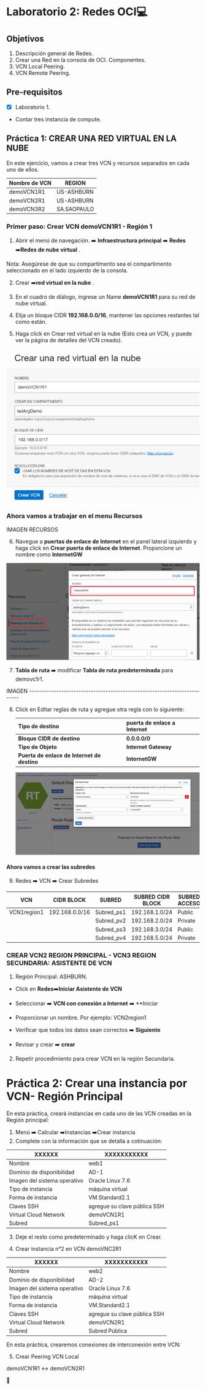 # Laboratorio 2: Redes OCI:computer:

## Objetivos

1. Descripción general de Redes.
2. Crear una Red en la consola de OCI. Componentes.
3. VCN Local Peering. 
4. VCN Remote Peering.

## Pre-requisitos
- [X] Laboratorio 1.
- Contar tres instancia de compute.


## Práctica 1: CREAR UNA RED VIRTUAL EN LA NUBE 

En este ejercicio, vamos a crear tres VCN y recursos separados en cada uno de ellos. 

| Nombre de VCN | REGION | 
|----------------|-------|
| demoVCN1R1 | US-ASHBURN |
| demoVCN2R1|US-ASHBURN |
| demoVCN3R2 |SA.SAOPAULO|

### Primer paso: Crear VCN demoVCN1R1 - Región 1 

1. Abrir el menú de navegación.  :arrow_right: **Infraestructura principal** :arrow_right: **Redes** :arrow_right:**Redes de nube virtual** .

Nota: Asegúrese de que su compartimento sea el compartimento seleccionado en el lado izquierdo de la consola.

2. Crear :arrow_right:**red virtual en la nube** .

3. En el cuadro de diálogo, ingrese un Name **demoVCN1R1** para su red de nube virtual.

4. Elija un bloque CIDR **192.168.0.0/16**, mantener las opciones restantes tal como están.

5. Haga click en Crear red virtual en la nube (Esto crea un VCN, y puede ver la página de detalles del VCN creado).
 
  ![](./Imagenes/img001.png)
 



### Ahora vamos a trabajar en el menu Recursos

IMAGEN RECURSOS 

6. Navegue a **puertas de enlace de Internet** en el panel lateral izquierdo y haga click en **Crear puerta de enlace de Internet**. Proporcione un nombre como **InternetGW**

![](./Imagenes/img002.png)

7. **Tabla de ruta** :arrow_right: modificar **Tabla de ruta predeterminada** para demovc1r1.

IMAGEN --------------------------------------------------------------------------

8. Click en Editar reglas de ruta y agregue otra regla con lo siguiente:

     |Tipo de destino |puerta de enlace a Internet|
     |-----------------|--------------------------|
     |**Bloque CIDR de destino**| **0.0.0.0/0**|
     |**Tipo de Objeto**| **Internet Gateway**|
     |**Puerta de enlace de Internet de destino**| **InternetGW**|
  
     
     
     ![](./Imagenes/img003.png)
  
  
 ####  Ahora vamos a crear las subredes
 
 9. Redes :arrow_right: VCN :arrow_right: Crear Subredes
  
  | VCN | CIDR BLOCK | SUBRED | SUBRED CIDR BLOCK | SUBRED ACCESO | AD |
|----|--------------|-------|-------------------|---------------|----|
|VCN1region1 | 192.168.0.0/16 | Subred_ps1|192.168.1.0/24| Public | AD1|
|             |                | Subred_pv2| 192.168.2.0/24|Private | AD2|
|              |               | Subred_ps3| 192.168.3.0/24|Public | AD3|
|              |               | Subred_pv4 | 192.168.5.0/24 |Private | AD3|



### CREAR VCN2 REGION PRINCIPAL - VCN3 REGION SECUNDARIA: ASISTENTE DE VCN 

1. Región Principal: ASHBURN.

* Click en **Redes**:arrow_right:**Iniciar Asistente de VCN**

* Seleccionar :arrow_right: **VCN con  conexión a Internet** :arrow_right: **Iniciar

* Proporcionar un nombre. Por ejemplo: VCN2region1

* Verificar que todos los datos sean correctos :arrow_right: **Siguiente**

* Revisar y crear :arrow_right: **crear**

2. Repetir procedimiento para crear VCN en la región Secundaria.


# Práctica 2: Crear una instancia por VCN- Región Principal 

En esta práctica, creará instancias en cada uno de las VCN creadas en la Región principal: 

1. Menú :arrow_right: Calcular :arrow_right:Instancias :arrow_right:Crear instancia
2. Complete con la información que se detalla a cotinuación:

| XXXXXX | XXXXXXXXXXX|
|--------|------------|
|Nombre | web1|
|Dominio de disponibilidad|AD-1|
|Imagen del sistema operativo|Oracle Linux 7.6|
|Tipo de instancia |máquina virtual|
|Forma de instancia| VM.Standard2.1|
|Claves SSH | agregue su clave pública SSH|
|Virtual Cloud Network | demoVCN1R1|
|Subred | Subred_ps1|

3. Deje el resto como predeterminado y haga clicK en Crear.

4. Crear instancia n°2 en VCN demoVNC2R1


| XXXXXX | XXXXXXXXXXX|
|--------|------------|
|Nombre | web2|
|Dominio de disponibilidad|AD-2|
|Imagen del sistema operativo|Oracle Linux 7.6|
|Tipo de instancia |máquina virtual|
|Forma de instancia| VM.Standard2.1|
|Claves SSH | agregue su clave pública SSH|
|Virtual Cloud Network | demoVCN2R1|
|Subred | Subred Pública|

En esta práctica, crearemos conexiones de interconexión entre VCN:

5. Crear Peering VCN Local

demoVCN1R1 :left_right_arrow: demoVCN2R1

:cinema:








     
     
   

